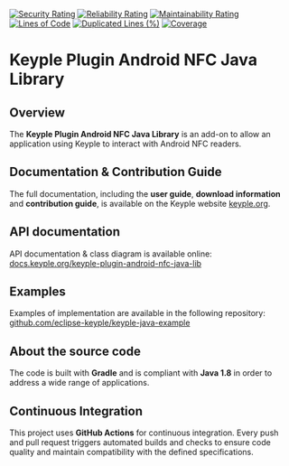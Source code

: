 [![Security Rating](https://sonarcloud.io/api/project_badges/measure?project=eclipse_keyple-plugin-android-nfc-java-lib&metric=security_rating)](https://sonarcloud.io/summary/new_code?id=eclipse_keyple-plugin-android-nfc-java-lib)
[![Reliability Rating](https://sonarcloud.io/api/project_badges/measure?project=eclipse_keyple-plugin-android-nfc-java-lib&metric=reliability_rating)](https://sonarcloud.io/summary/new_code?id=eclipse_keyple-plugin-android-nfc-java-lib)
[![Maintainability Rating](https://sonarcloud.io/api/project_badges/measure?project=eclipse_keyple-plugin-android-nfc-java-lib&metric=sqale_rating)](https://sonarcloud.io/summary/new_code?id=eclipse_keyple-plugin-android-nfc-java-lib)
[![Lines of Code](https://sonarcloud.io/api/project_badges/measure?project=eclipse_keyple-plugin-android-nfc-java-lib&metric=ncloc)](https://sonarcloud.io/summary/new_code?id=eclipse_keyple-plugin-android-nfc-java-lib)
[![Duplicated Lines (%)](https://sonarcloud.io/api/project_badges/measure?project=eclipse_keyple-plugin-android-nfc-java-lib&metric=duplicated_lines_density)](https://sonarcloud.io/summary/new_code?id=eclipse_keyple-plugin-android-nfc-java-lib)
[![Coverage](https://sonarcloud.io/api/project_badges/measure?project=eclipse_keyple-plugin-android-nfc-java-lib&metric=coverage)](https://sonarcloud.io/summary/new_code?id=eclipse_keyple-plugin-android-nfc-java-lib)

# Keyple Plugin Android NFC Java Library

## Overview

The **Keyple Plugin Android NFC Java Library** is an add-on to allow an application using Keyple to interact with Android NFC readers.

## Documentation & Contribution Guide

The full documentation, including the **user guide**, **download information** and **contribution guide**, is available on the Keyple website [keyple.org](https://keyple.org).

## API documentation

API documentation & class diagram is available online: [docs.keyple.org/keyple-plugin-android-nfc-java-lib](https://docs.keyple.org/keyple-plugin-android-nfc-java-lib)

## Examples

Examples of implementation are available in the following repository: [github.com/eclipse-keyple/keyple-java-example](https://github.com/eclipse-keyple/keyple-java-example)

## About the source code

The code is built with **Gradle** and is compliant with **Java 1.8** in order to address a wide range of applications.

## Continuous Integration

This project uses **GitHub Actions** for continuous integration. Every push and pull request triggers automated builds
and checks to ensure code quality and maintain compatibility with the defined specifications.
